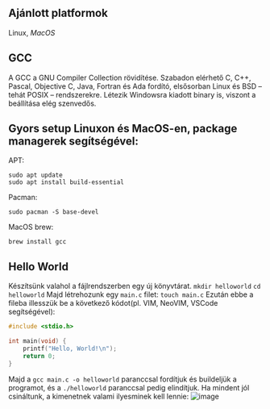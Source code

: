 ## Ajánlott platformok

Linux, *MacOS*

## GCC

A GCC a GNU Compiler Collection rövidítése. Szabadon elérhető C, C++, Pascal, Objective C, Java, Fortran és Ada fordító, elsősorban Linux és BSD – tehát POSIX – rendszerekre. Létezik Windowsra kiadott binary is, viszont a beállítása elég szenvedős.

## Gyors setup Linuxon és MacOS-en, package managerek segítségével:

APT: 
```
sudo apt update
sudo apt install build-essential
```

Pacman:
```
sudo pacman -S base-devel
```

MacOS brew:
```
brew install gcc
```

## Hello World

Készítsünk valahol a fájlrendszerben egy új könyvtárat. `mkdir helloworld` `cd helloworld`
Majd létrehozunk egy `main.c` filet: `touch main.c`
Ezután ebbe a fileba illesszük be a következő kódot(pl. VIM, NeoVIM, VSCode segítségével):
```c
#include <stdio.h>

int main(void) {
	printf("Hello, World!\n");
	return 0;
}
```
Majd a `gcc main.c -o helloworld` paranccsal fordítjuk és buildeljük a programot, és a `./helloworld` paranccsal pedig elindítjuk.
Ha mindent jól csináltunk, a kimenetnek valami ilyesminek kell lennie:
![image](https://github.com/user-attachments/assets/9618017e-cbbf-4788-930e-54197fb5d835)
